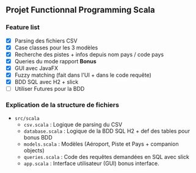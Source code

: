 ## Projet Functionnal Programming Scala


### Feature list
- [x] Parsing des fichiers CSV
- [x] Case classes pour les 3 modèles
- [x] Recherche des pistes + infos depuis nom pays / code pays
- [x] Queries du mode rapport
**Bonus**
- [x] GUI avec JavaFX
- [x] Fuzzy matching (fait dans l'UI + dans le code requête)
- [x] BDD SQL avec H2 + slick
- [ ] Utiliser Futures pour la BDD      

### Explication de la structure de fichiers

- `src/scala`
    - `csv.scala` : Logique de parsing du CSV
    - `database.scala` : Logique de la BDD SQL H2 + def des tables pour bonus BDD
    - `models.scala` : Modèles (Aéroport, Piste et Pays + companion objects)
    - `queries.scala` : Code des requêtes demandées en SQL avec slick
    - `app.scala` : Interface utilisateur (GUI) bonus interface.
